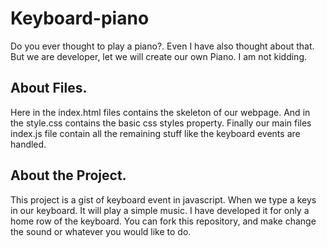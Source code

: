 # Keyboard-piano
Do you ever thought to play a piano?. Even I have also thought about that. But we are developer, let we will create our own Piano.
I am not kidding. 
## About Files. 
Here in the index.html files contains the skeleton of our webpage. And in the style.css contains the basic css styles property. Finally our main files index.js file contain all the remaining stuff like the keyboard events are handled. 

## About the Project. 
This project is a gist of keyboard event in javascript. When we type a keys in our keyboard. It will play a simple music. I have developed it for only a home row of the keyboard.
You can fork this repository, and make change the sound or whatever you would like to do. 
